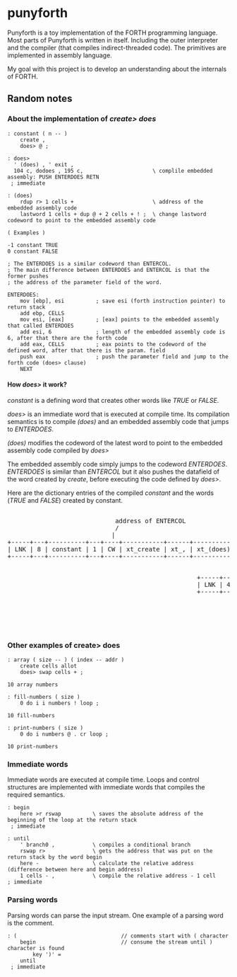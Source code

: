# punyforth

Punyforth is a toy implementation of the FORTH programming language. Most parts of Punyforth is written in itself. Including the outer interpreter and the compiler (that compiles indirect-threaded code). The primitives are implemented in assembly language.

My goal with this project is to develop an understanding about the internals of FORTH.

## Random notes

### About the implementation of *create> does*

```forth
: constant ( n -- ) 
    create , 
    does> @ ;
    
: does>
  ' (does) , ' exit ,
  104 c, dodoes , 195 c,                      \ complile embedded assembly: PUSH ENTERDOES RETN
 ; immediate

: (does)
    rdup r> 1 cells +                         \ address of the embedded assembly code
    lastword 1 cells + dup @ + 2 cells + ! ;  \ change lastword codeword to point to the embedded assembly code

( Examples )

-1 constant TRUE 
0 constant FALSE

```

```assembly
; The ENTERDOES is a similar codeword than ENTERCOL.
; The main difference between ENTERDOES and ENTERCOL is that the former pushes 
; the address of the parameter field of the word.

ENTERDOES:
    mov [ebp], esi          ; save esi (forth instruction pointer) to return stack
    add ebp, CELLS
    mov esi, [eax]          ; [eax] points to the embedded assembly that called ENTERDOES
    add esi, 6              ; length of the embedded assembly code is 6, after that there are the forth code
    add eax, CELLS          ; eax points to the codeword of the defined word, after that there is the param. field
    push eax                ; push the parameter field and jump to the forth code (does> clause) 
    NEXT

```

#### How *does>* it work?

*constant* is a defining word that creates other words like *TRUE* or *FALSE*.

*does>* is an immediate word that is executed at compile time. Its compilation semantics is to compile *(does)* and an embedded assembly code that jumps to *ENTERDOES*.

*(does)* modifies the codeword of the latest word to point to the embedded assembly code compiled by *does>*

The embedded assembly code simply jumps to the codeword *ENTERDOES*. *ENTERDOES* is similar than *ENTERCOL* but it also pushes the datafield of the word created by *create*, before executing the code defined by *does>*.

Here are the dictionary entries of the compiled *constant* and the words (*TRUE* and *FALSE*) created by constant.

<pre>                        
                             address of ENTERCOL                                            jumps to ENTERDOES
                             /                                                             /
                            |                                                             |
+-----+---+----------+---+----+-----------+------+-----------+---------+--------------------+------+---------+
| LNK | 8 | constant | 1 | CW | xt_create | xt_, | xt_(does) | xt_exit | asm: jmp ENTERDOES | xt_@ | xt_exit |
+-----+---+----------+---+----+-----------+------+-----------+---------+--------------------+------+---------+
                                                                            /            /
                                                                           |            |
                                                   +-----+---+------+---+----+----+     |
                                                   | LNK | 4 | TRUE | 1 | CW | -1 |     |
                                                   +-----+---+------+---+----+----+     |
                                                                                        |
                                                                +-----+---+-------+---+----+---+
                                                                | LNK | 5 | FALSE | 1 | CW | 0 |
                                                                +-----+---+-------+---+----+---+

</pre>

### Other examples of create> does

```forth
: array ( size -- ) ( index -- addr )
    create cells allot
    does> swap cells + ;
    
10 array numbers

: fill-numbers ( size )
    0 do i i numbers ! loop ;
    
10 fill-numbers

: print-numbers ( size )
    0 do i numbers @ . cr loop ;
    
10 print-numbers    
```

### Immediate words 

Immediate words are executed at compile time. Loops and control structures are implemented with immediate words that compiles the required semantics.

```forth
: begin
    here >r rswap          \ saves the absolute address of the beginning of the loop at the return stack
 ; immediate
 
: until
    ' branch0 ,            \ compiles a conditional branch
    rswap r>               \ gets the address that was put on the return stack by the word begin
    here -                 \ calculate the relative address (difference between here and begin address)
    1 cells - ,            \ compile the relative address - 1 cell
; immediate
```

### Parsing words

Parsing words can parse the input stream. One example of a parsing word is the comment.

```forth
: (                                 // comments start with ( character
    begin                           // consume the stream until ) character is found
        key ')' = 
    until 
 ; immediate
``` 

